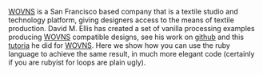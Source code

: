 [WOVNS][wovns] is a San Francisco based company that is a textile studio and technology platform, giving designers access to the means of textile production.
David M. Ellis has created a set of vanilla processing examples producing [WOVNS][wovns] compatible designs, see his work on [github][github] and this [tutoria][tutorial] he did for [WOVNS][wovns]. Here we show how you can use the ruby language to achieve the same result, in much more elegant code (certainly if you are rubyist for loops are plain ugly).

[wovns]:http://www.wovns.com/
[github]:https://github.com/damellis/wovns-processing-examples
[tutorial]:http://www.wovns.com/tutorials/designing-computational-textiles-with-processing/
